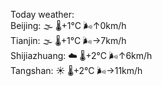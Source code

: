 Today weather:  
Beijing: 🌫  🌡️+1°C 🌬️↑0km/h  
Tianjin: 🌫  🌡️+1°C 🌬️→7km/h  
Shijiazhuang: ☁️   🌡️+2°C 🌬️↑6km/h  
Tangshan: ☀️   🌡️+2°C 🌬️→11km/h  
